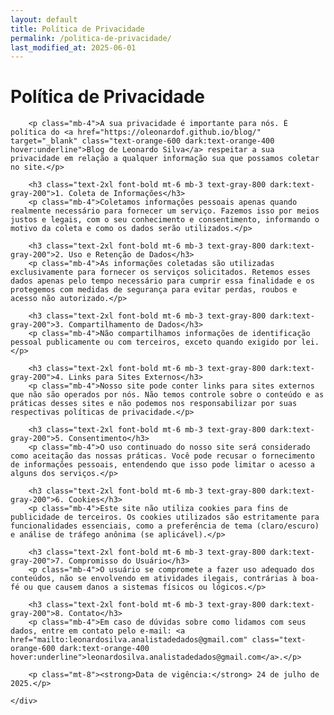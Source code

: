 ```yaml
---
layout: default
title: Política de Privacidade
permalink: /politica-de-privacidade/
last_modified_at: 2025-06-01
---
```


<div class="container mx-auto px-4 py-16 max-w-4xl">
    <h1 class="text-4xl font-bold mb-8 text-center">Política de Privacidade</h1>
    <div class="bg-white dark:bg-gray-800 p-6 md:p-8 rounded-lg shadow-md text-gray-700 dark:text-gray-300">

        <p class="mb-4">A sua privacidade é importante para nós. É política do <a href="https://oleonardof.github.io/blog/" target="_blank" class="text-orange-600 dark:text-orange-400 hover:underline">Blog de Leonardo Silva</a> respeitar a sua privacidade em relação a qualquer informação sua que possamos coletar no site.</p>

        <h3 class="text-2xl font-bold mt-6 mb-3 text-gray-800 dark:text-gray-200">1. Coleta de Informações</h3>
        <p class="mb-4">Coletamos informações pessoais apenas quando realmente necessário para fornecer um serviço. Fazemos isso por meios justos e legais, com o seu conhecimento e consentimento, informando o motivo da coleta e como os dados serão utilizados.</p>

        <h3 class="text-2xl font-bold mt-6 mb-3 text-gray-800 dark:text-gray-200">2. Uso e Retenção de Dados</h3>
        <p class="mb-4">As informações coletadas são utilizadas exclusivamente para fornecer os serviços solicitados. Retemos esses dados apenas pelo tempo necessário para cumprir essa finalidade e os protegemos com medidas de segurança para evitar perdas, roubos e acesso não autorizado.</p>

        <h3 class="text-2xl font-bold mt-6 mb-3 text-gray-800 dark:text-gray-200">3. Compartilhamento de Dados</h3>
        <p class="mb-4">Não compartilhamos informações de identificação pessoal publicamente ou com terceiros, exceto quando exigido por lei.</p>

        <h3 class="text-2xl font-bold mt-6 mb-3 text-gray-800 dark:text-gray-200">4. Links para Sites Externos</h3>
        <p class="mb-4">Nosso site pode conter links para sites externos que não são operados por nós. Não temos controle sobre o conteúdo e as práticas desses sites e não podemos nos responsabilizar por suas respectivas políticas de privacidade.</p>

        <h3 class="text-2xl font-bold mt-6 mb-3 text-gray-800 dark:text-gray-200">5. Consentimento</h3>
        <p class="mb-4">O uso continuado do nosso site será considerado como aceitação das nossas práticas. Você pode recusar o fornecimento de informações pessoais, entendendo que isso pode limitar o acesso a alguns dos serviços.</p>

        <h3 class="text-2xl font-bold mt-6 mb-3 text-gray-800 dark:text-gray-200">6. Cookies</h3>
        <p class="mb-4">Este site não utiliza cookies para fins de publicidade de terceiros. Os cookies utilizados são estritamente para funcionalidades essenciais, como a preferência de tema (claro/escuro) e análise de tráfego anônima (se aplicável).</p>

        <h3 class="text-2xl font-bold mt-6 mb-3 text-gray-800 dark:text-gray-200">7. Compromisso do Usuário</h3>
        <p class="mb-4">O usuário se compromete a fazer uso adequado dos conteúdos, não se envolvendo em atividades ilegais, contrárias à boa-fé ou que causem danos a sistemas físicos ou lógicos.</p>

        <h3 class="text-2xl font-bold mt-6 mb-3 text-gray-800 dark:text-gray-200">8. Contato</h3>
        <p class="mb-4">Em caso de dúvidas sobre como lidamos com seus dados, entre em contato pelo e-mail: <a href="mailto:leonardosilva.analistadedados@gmail.com" class="text-orange-600 dark:text-orange-400 hover:underline">leonardosilva.analistadedados@gmail.com</a>.</p>

        <p class="mt-8"><strong>Data de vigência:</strong> 24 de julho de 2025.</p>

    </div>
</div>